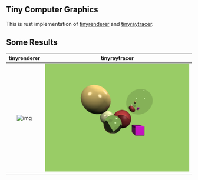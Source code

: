 ## Tiny Computer Graphics

This is rust implementation of [tinyrenderer](https://github.com/ssloy/tinyrenderer/wiki) and [tinyraytracer](https://github.com/ssloy/tinyraytracer/wiki).

## Some Results

|              tinyrenderer              |               tinyraytracer                |
| :------------------------------------: | :----------------------------------------: |
| ![img](./output/head_with_texture.tga) | ![img](./output/customized_ray_tracer.png) |
